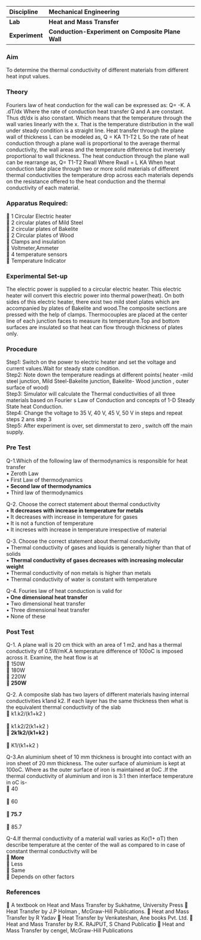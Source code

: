 <b>Discipline | <b>Mechanical Engineering
:--|:--|
<b> Lab | <b> Heat and Mass Transfer
<b> Experiment|     <b> Conduction-Experiment on Composite Plane Wall

### Aim
To determine the thermal conductivity of different materials from different heat input values.
### Theory
Fouriers law of heat conduction for the wall can be expressed as:
Q= -K. A .dT/dx 
Where the rate of conduction heat transfer Q and A are constant. Thus dt/dx is also constant. Which means that the temperature through the wall varies linearly with the x. That is the temperature distribution in the wall under steady condition is a straight line. Heat transfer through the plane wall of thickness L can be modeled as,
Q = KA T1-T2
        L
So the rate of heat conduction through a plane wall is proportional to the average thermal conductivity, the wall areas and the temperature difference but inversely proportional to wall thickness.
The heat conduction through the plane wall can be rearrange as,
                     Q= T1-T2
                         Rwall
Where Rwall = L
           KA
When heat conduction take place through two or more solid materials of different thermal conductivities the temperature drop across each materials depends on the resistance offered to the heat conduction and the thermal conductivity of each material.
 
### Apparatus Required:<br>
	1 Circular Electric heater<br>
	2 circular plates of Mild Steel<br>
	2 circular plates of Bakelite<br>
	2 Circular plates of Wood<br>
	Clamps and insulation <br>
	Voltmeter,Ammeter<br>
	4 temperature sensors<br>
	Temperature Indicator<br>

### Experimental Set-up
The electric power is supplied to a circular electric heater. This electric heater will convert this electric power into thermal power(heat). On both sides of this electric heater, there exist two mild steel plates which are accompanied by plates of Bakelite and wood.The composite sections are pressed with the help of clamps. Thermocouples are placed at the center line of each junction faces to measure its temperature.Top and bottom surfaces are insulated so that heat can flow through thickness of plates only.
### Procedure
Step1: Switch on the power to electric heater and set the voltage and current values.Wait for steady state condition.   <br>
Step2: Note down the temperature readings at different points( heater -mild  steel junction, Mild Steel-Bakelite junction, Bakelite- Wood junction , outer surface of wood)<br>
Step3: Simulator will calculate the Thermal conductivities of all three materials based on Fourier s Law of Conduction and concepts of 1-D Steady State heat Conduction.<br>
Step4: Change the voltage to 35 V, 40 V, 45 V, 50 V in steps and repeat steps 2 ans step 3 <br>
Step5: After experiment is over, set dimmerstat to zero , switch off the main supply.<br>

### Pre Test
Q-1.Which of the following law of thermodynamics is responsible for heat transfer<br>
•	Zeroth Law<br>
•	First Law of thermodynamics<br>
•<b>	Second law of thermodynamics</b><br>
•	Third law of thermodynamics<br>

Q-2. Choose the correct statement about thermal conductivity<br>
•<b>	It decreases with increase in temperature for metals</b><br>
•	It decreases with increase in temperature for gases<br>
•	It is not a function of temperature<br>
•	It increses with increase in temperature irrespective of material<br>

Q-3. Choose the correct statement about thermal conductivity<br>
•	Thermal conductivity of gases and liquids is generally higher than that of solids<br>
•<b>	Thermal conductivity of gases decreases with increasing molecular weight</b><br>
•	Thermal conductivity of non metals is higher than metals<br>
•	Thermal conductivity of water is constant with temperature<br>

Q-4. Fouries law of heat conduction is valid for<br>
•<b>	One dimensional heat transfer</b><br>
•	Two dimensional heat transfer<br>
•	Three dimensional heat transfer<br>
•	None of these<br>


### Post Test
Q-1. A plane wall is 20 cm thick with an area of 1 m2. and has a thermal conductivity of 0.5W/mK.A temperature difference of 100oC is imposed across it. Examine, the heat flow is at<br>
	150W<br>
	180W<br>
	220W<br>
<b>	250W</b><br>

Q-2. A composite slab has two layers of different materials having internal conductivities k1and k2. If each layer has the same thickness then what is the equivalent thermal conductivity of the slab<br>
	k1.k2/(k1+k2 )<br>      
	k1.k2/2(k1+k2 )<br>
<b>	2k1k2/(k1+k2 )</b><br>     
	 K1/(k1+k2 )<br>

Q-3.An aluminium sheet of 10 mm thickness is brought into contact with an iron sheet of 20 mm thickness. The outer surface of aluminium is kept at 100oC. Where as the outer surface of iron is maintained at 0oC .If the thermal conductivity of aluminium and iron is 3:1 then interface temperature in oC is-<br>
	40<br>       
	60<br>       
<b>	75.7</b><br>      
	85.7<br>

Q-4.If thermal conductivity of a material wall varies as Ko(1+ αT) then describe temperature at the center of the wall as compared to in case of constant thermal conductivity will be<br>
<b>	More</b><br>
	Less<br>
	Same<br>
	Depends on other factors<br>

### References
	A textbook on Heat and Mass Transfer by Sukhatme, University Press
	Heat Transfer by J.P Holman , McGraw-Hill Publications.
	Heat and Mass Transfer by  R Yadav
	Heat  Transfer by Venkateshan, Ane books Pvt. Ltd.
	Heat and Mass Transfer by  R.K. RAJPUT, S Chand Publicatio
	Heat and Mass Transfer by cengel,  McGraw-Hill Publications

